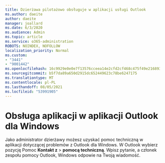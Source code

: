 ```yaml
---
title: Dzierżawa pilotażowo obsługuje w aplikacji usługi Outlook
ms.author: daeite
author: daeite
manager: joallard
ms.date: 6/3/2020
ms.audience: Admin
ms.topic: article
ms.service: o365-administration
ROBOTS: NOINDEX, NOFOLLOW
localization_priority: Normal
ms.custom:
- "3441"
- "9001442"
ms.openlocfilehash: 16c9929e0e0e7f13576cceea14e2cfd2cf468c475f49e216893667ca0fa1a00e
ms.sourcegitcommit: b5f7da89a650d2915dc652449623c78be6247175
ms.translationtype: MT
ms.contentlocale: pl-PL
ms.lasthandoff: 08/05/2021
ms.locfileid: "53991905"
---
```

# <a name="in-app-support-in-outlook-for-windows"></a>Obsługa aplikacji w aplikacji Outlook dla Windows

Jako administrator dzierżawy możesz uzyskać pomoc techniczną w aplikacji dotyczącej problemów z Outlook dla Windows. W Outlook wybierz pozycję Pomoc **Kontakt z**  >  **pomocą techniczną**. Wpisz pytanie, a członek zespołu pomocy Outlook, Windows odpowie na Twoją wiadomość.